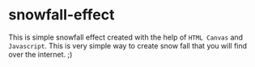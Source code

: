 # snowfall-effect
This is simple snowfall effect created with the help of  ```HTML Canvas``` and ```Javascript```. This is very simple way to create snow fall that you will find over the internet. ;)

